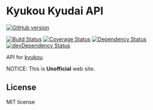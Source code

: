 # Kyukou Kyudai API

[![GitHub version](https://badge.fury.io/gh/qdai%2Fkyukou-api.svg)](https://github.com/qdai/kyukou-api/releases/latest)

[![Build Status](https://travis-ci.org/qdai/kyukou-api.svg)](https://travis-ci.org/qdai/kyukou-api)
[![Coverage Status](https://coveralls.io/repos/qdai/kyukou-api/badge.svg)](https://coveralls.io/github/qdai/kyukou-api)
[![Dependency Status](https://david-dm.org/qdai/kyukou-api.svg)](https://david-dm.org/qdai/kyukou-api)
[![devDependency Status](https://david-dm.org/qdai/kyukou-api/dev-status.svg)](https://david-dm.org/qdai/kyukou-api#info=devDependencies)

API for [kyukou](https://github.com/qdai/kyukou).

NOTICE: This is **Unofficial** web site.

## License

MIT license
